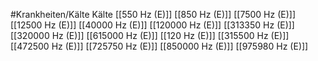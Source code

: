 #Krankheiten/Kälte
Kälte
[[550 Hz (E)]]
[[850 Hz (E)]]
[[7500 Hz (E)]]
[[12500 Hz (E)]]
[[40000 Hz (E)]]
[[120000 Hz (E)]]
[[313350 Hz (E)]]
[[320000 Hz (E)]]
[[615000 Hz (E)]]
[[120 Hz (E)]]
[[315500 Hz (E)]]
[[472500 Hz (E)]]
[[725750 Hz (E)]]
[[850000 Hz (E)]]
[[975980 Hz (E)]]